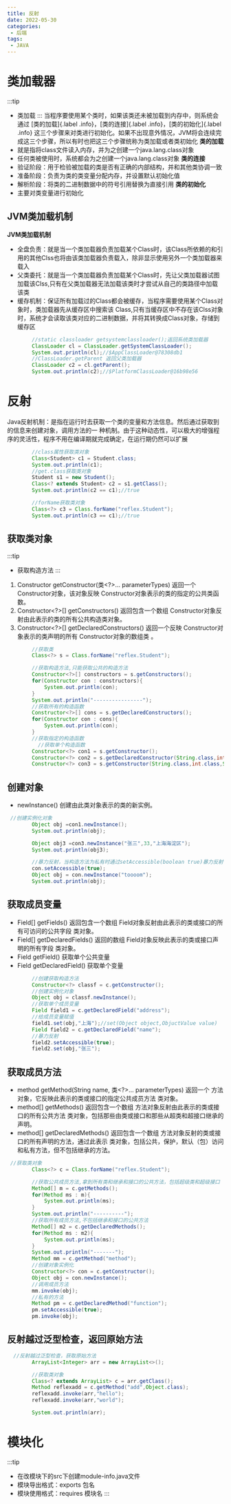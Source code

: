 ```yaml
---
title: 反射
date: 2022-05-30
categories:
 - 后端
tags:
 - JAVA
---
```

# 类加载器
:::tip
* 类加载
:::
当程序要使用某个类时，如果该类还未被加载到内存中，则系统会通过
[类的加载]{.label .info}，[类的连接]{.label .info}，[类的初始化]{.label .info}
这三个步骤来对类进行初始化。如果不出现意外情况，JVM将会连续完成这三个步骤，所以有时也把这三个步骤统称为类加载或者类初始化
**类的加载**
* 就是指将class文件读入内存，并为之创建一个java.lang.class对象
* 任何类被使用时，系统都会为之创建一个java.lang.class对象
**类的连接**
* 验证阶段：用于检验被加载的类是否有正确的内部结构，并和其他类协调一致
* 准备阶段：负责为类的类变量分配内存，并设置默认初始化值
* 解析阶段：将类的二进制数据中的符号引用替换为直接引用
**类的初始化**
* 主要对类变量进行初始化
## JVM类加载机制
**JVM类加载机制**
* 全盘负责：就是当一个类加载器负责加载某个Class时，该Class所依赖的和引用的其他Clss也将由该类加载器负责载入，除非显示使用另外一个类加载器来载入
* 父类委托：就是当一个类加载器负责加载某个Class时，先让父类加载器试图加载该Clss,只有在父类加载器无法加载该类时才尝试从自己的类路径中加载该类
* 缓存机制：保证所有加载过的Class都会被缓存，当程序需要使用某个Class对象时，类加载器先从缓存区中搜索该
Class,只有当缓存区中不存在该Clss对象时，系统才会读取该类对应的二进制数据，并将其转换成Class对象，存储到缓存区
```java
        //static classloader getsystemclassloader();返回系统类加载器
        ClassLoader cl = ClassLoader.getSystemClassLoader();
        System.out.println(cl);//$AppClassLoader@78308db1
        //ClassLoader.getParent 返回父类加载器
        ClassLoader c2 = cl.getParent();
        System.out.println(c2);//$PlatformClassLoader@16b98e56
```
# 反射
Java反射机制：是指在运行时去获取一个类的变量和方法信息。然后通过获取到的信息来创建对象，调用方法的一
种机制。由于这种动态性，可以极大的增强程序的灵活性，程序不用在编译期就完成确定，在运行期仍然可以扩展
```java
 		//class属性获取类对象
        Class<Student> c1 = Student.class;
        System.out.println(c1);
        //get.class获取类对象
        Student s1 = new Student();
        Class<? extends Student> c2 = s1.getClass();
        System.out.println(c2 == c1);//true

        //forName获取类对象
        Class<?> c3 = Class.forName("reflex.Student");
        System.out.println(c3 == c1);//true
```
## 获取类对象
:::tip
* 获取构造方法
:::
1. Constructor<T> getConstructor(类<?>... parameterTypes) 
返回一个 Constructor对象，该对象反映 Constructor对象表示的类的指定的公共类函数。  
2. Constructor<?>[] getConstructors() 
返回包含一个数组 Constructor对象反射由此表示的类的所有公共构造类对象。
3. Constructor<?>[] getDeclaredConstructors() 
返回一个反映 Constructor对象表示的类声明的所有 Constructor对象的数组类 。  
```java
		//获取类
        Class<?> s = Class.forName("reflex.Student");

        //获取构造方法,只能获取公共的构造方法
        Constructor<?>[] constructors = s.getConstructors();
        for(Constructor con : constructors){
            System.out.println(con);
        }
        System.out.println("----------------");
        //获取所有的构造函数
        Constructor<?>[] cons = s.getDeclaredConstructors();
        for(Constructor con : cons){
            System.out.println(con);
        }
        //获取指定的构造函数
          //获取单个构造函数
        Constructor<?> con1 = s.getConstructor();
        Constructor<?> con2 = s.getDeclaredConstructor(String.class,int.class);//非公共
        Constructor<?> con3 = s.getConstructor(String.class,int.class,String.class);

```
## 创建对象
* newInstance() 创建由此类对象表示的类的新实例。
```java
 //创建实例化对象
        Object obj =con1.newInstance();
        System.out.println(obj);

        Object obj3 =con3.newInstance("张三",33,"上海海淀区");
        System.out.println(obj3);

        //暴力反射，当构造方法为私有时通过setAccessible(boolean true)暴力反射
        con.setAccessible(true);
        Object obj = con.newInstance("toooom");
        System.out.println(obj);
```
## 获取成员变量
* Field[] getFields() 
返回包含一个数组 Field对象反射由此表示的类或接口的所有可访问的公共字段 类对象。  
* Field[] getDeclaredFields() 
返回的数组 Field对象反映此表示的类或接口声明的所有字段 类对象。 
* Field getField() 获取单个公共变量
* Field getDeclaredField() 获取单个变量
```java
		//创建获取构造方法
        Constructor<?> classf = c.getConstructor();
        //创建实例化对象
        Object obj = classf.newInstance();
        //获取单个成员变量
        Field field1 = c.getDeclaredField("address");
        //给成员变量赋值
        field1.set(obj,"上海");//set(Object object,ObjuctValue value)
        Field field2 = c.getDeclaredField("name");
        //暴力反射
        field2.setAccessible(true);
        field2.set(obj,"张三"); 
```
## 获取成员方法
* method getMethod(String name, 类<?>... parameterTypes) 
返回一个 方法对象，它反映此表示的类或接口的指定公共成员方法 类对象。  
* method[] getMethods() 
返回包含一个数组 方法对象反射由此表示的类或接口的所有公共方法 类对象，包括那些由类或接口和那些从超类和超接口继承的声明。 
* method[] getDeclaredMethods() 
返回包含一个数组 方法对象反射的类或接口的所有声明的方法，通过此表示 类对象，包括公共，保护，默认（包）访问和私有方法，但不包括继承的方法。 
```java
 //获取类对象
        Class<?> c = Class.forName("reflex.Student");

 		//获取公共成员方法,拿到所有类和继承和接口的公共方法，包括超级类和超级接口
        Method[] m = c.getMethods();
        for(Method ms : m){
            System.out.println(ms);
        }
        System.out.println("----------");
        //获取所有成员方法,不包括继承和接口的公共方法
        Method[] m2 = c.getDeclaredMethods();
        for(Method ms : m2){
            System.out.println(ms);
        }
        System.out.println("-------");
        Method mm = c.getMethod("method");
        //创建对象实例化
        Constructor<?> con = c.getConstructor();
        Object obj = con.newInstance();
        //调用成员方法
        mm.invoke(obj);
        //私有的方法
        Method pm = c.getDeclaredMethod("function");
        pm.setAccessible(true);
        pm.invoke(obj);
```
## 反射越过泛型检查，返回原始方法
```java
  //反射越过泛型检查，获取原始方法
        ArrayList<Integer> arr = new ArrayList<>();

        //获取类对象
        Class<? extends ArrayList> c = arr.getClass();
        Method reflexadd = c.getMethod("add",Object.class);
        reflexadd.invoke(arr,"hello");
        reflexadd.invoke(arr,"world");

        System.out.println(arr);
```
# 模块化
:::tip
* 在改模块下的src下创建module-info.java文件
* 模块导出格式：exports 包名
* 模块使用格式：requires 模块名
:::